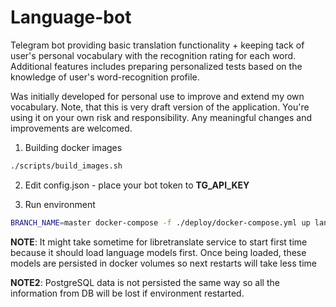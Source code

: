 # Language-bot

Telegram bot providing basic translation functionality + keeping tack of user's personal
vocabulary with the recognition rating for each word. Additional features includes preparing
personalized tests based on the knowledge of user's word-recognition profile.

Was initially developed for personal use to improve and extend my own vocabulary.
Note, that this is very draft version of the application.
You're using it on your own risk and responsibility. Any meaningful changes and improvements are welcomed.


1. Building docker images  
```bash
./scripts/build_images.sh
```
2. Edit config.json - place your bot token to **TG_API_KEY**


3. Run environment
```bash
BRANCH_NAME=master docker-compose -f ./deploy/docker-compose.yml up languagebot
```
**NOTE**: It might take sometime for libretranslate service to start first time because it should
load language models first. Once being loaded, these models are persisted in docker volumes so
next restarts will take less time

**NOTE2**: PostgreSQL data is not persisted the same way so all the information from DB will be lost
if environment restarted.

 